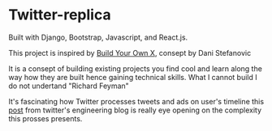 # Twitter-replica
Built with Django, Bootstrap, Javascript, and React.js.

This project is inspired by [Build Your Own X](https://github.com/danistefanovic/build-your-own-x), consept by Dani Stefanovic 

It is a consept of building existing projects you find cool and learn along the way how they are built hence gaining technical skills.
What I cannot build I do not undertand "Richard Feyman"

It's fascinating how Twitter processes tweets and ads on user's timeline this [post](https://blog.twitter.com/engineering/en_us/topics/infrastructure/2021/sharding-simplification-and-twitters-ads-serving-platform.html "Twitter's ads serving platform") from twitter's engineering blog is really eye opening on the complexity this prosses presents.

